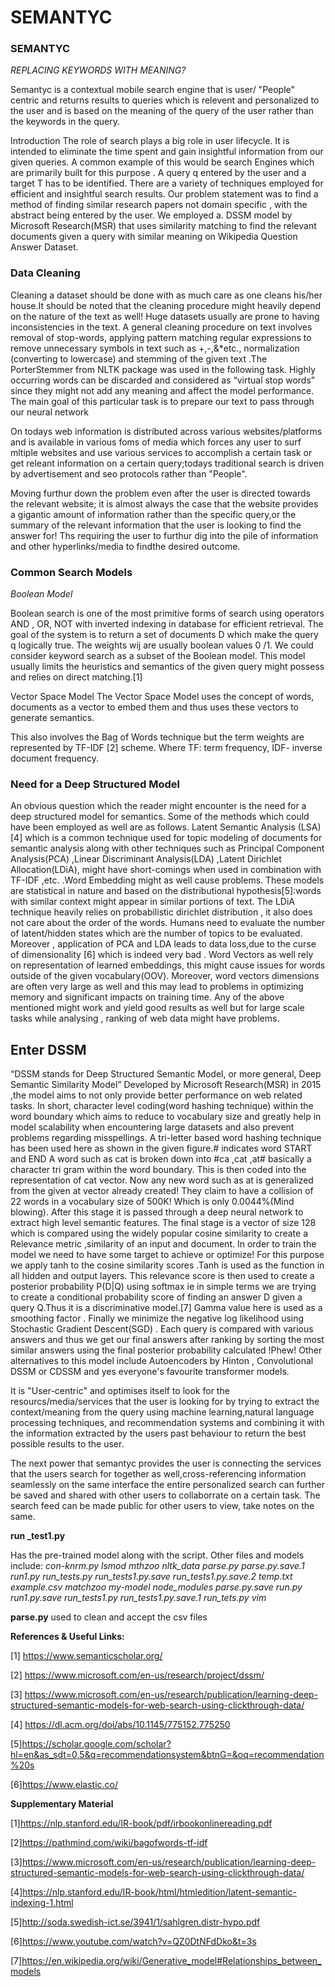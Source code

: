 # SEMANTYC


### SEMANTYC
*REPLACING KEYWORDS WITH MEANING?*

Semantyc is a contextual mobile search engine that is user/ "People" centric and returns results to queries which is relevent and personalized to the user and is based on the meaning of the query of the user rather than the keywords in the query.

Introduction
The role of search plays a big role in user lifecycle. It is intended to eliminate the time spent and gain insightful information from our given queries. A common example of this would be search Engines which are primarily built for this purpose . A query q entered by the user and a target T has to be identified. There are a variety of techniques employed for efficient and insightful search results. 
Our problem statement was to find a method of finding similar research papers not domain specific , with the abstract being entered by the user. We employed a. DSSM model by Microsoft Research(MSR) that uses similarity matching to find the relevant documents  given a query with similar meaning on Wikipedia Question Answer Dataset.


### Data Cleaning 
Cleaning a dataset should be done with as much care as one cleans his/her house.It should be noted that the cleaning procedure might heavily depend on the nature of the text as well!
Huge datasets usually are prone to having inconsistencies in the text. A general cleaning procedure  on text involves removal of stop-words, applying pattern matching regular expressions to remove unnecessary symbols in text such as +,-,&*etc., normalization (converting to lowercase) and stemming of the given text .The PorterStemmer from NLTK package was used in the following task. Highly occurring words can be discarded and considered as “virtual stop words” since they might not add any meaning and affect the model performance. 
The main goal of this particular task is to prepare our text to pass through our neural network  


On todays web information is distributed across various websites/platforms and is available in various foms of media which forces any user to surf mltiple websites and use various services to accomplish a certain task or get releant information on a certain query;todays traditional search is driven by advertisement and seo protocols rather than "People".


Moving furthur down the problem even after the user is directed towards the relevant website; it is almost always the case that the website provides a gigantic amount of information rather than the specific query,or the summary of the relevant information that the user is looking to find the answer for! Ths requiring the user to furthur dig into the pile of information and other hyperlinks/media to findthe desired outcome.


### Common  Search Models

*Boolean Model*


Boolean search is one of the most primitive forms of search using operators  AND , OR, NOT  with  inverted indexing in  database for efficient  retrieval. The goal of the system is to return a set of documents D which make the query q logically true. The weights wij are usually boolean values 0 /1. We could consider keyword search as a subset of the Boolean model.
This  model usually limits the heuristics and semantics of the given query might possess and relies on direct matching.[1]

Vector Space Model
The Vector Space Model uses the concept of words, documents as a vector to embed them and thus uses these vectors to generate semantics.

This also involves the Bag of Words technique but the term weights are represented by TF-IDF [2] scheme. Where TF: term frequency, IDF- inverse document frequency.


### Need for a  Deep Structured Model

An obvious question which the reader might encounter is the need for a deep structured model for semantics. Some of the methods which could have been employed as well are as follows.
Latent Semantic Analysis (LSA) [4] which is a common technique used for topic modeling of documents for semantic analysis along with other techniques such as Principal Component Analysis(PCA) ,Linear Discriminant Analysis(LDA) ,Latent Dirichlet Allocation(LDiA),  might have short-comings when used in combination with TF-IDF ,etc. .Word Embedding might  as well cause problems.
These models are statistical in nature and based on the distributional hypothesis[5]:words with similar context might appear in similar portions of text.  The LDiA technique heavily relies on probabilistic dirichlet distribution , it also does not care about the order of the words. Humans need to evaluate the number of latent/hidden states  which are the number of topics to be evaluated. Moreover , application of PCA and LDA leads to data loss,due to the curse of dimensionality [6] which is indeed very bad .
Word Vectors as well rely on representation of learned embeddings, this might cause issues for words outside of the given vocabulary(OOV). Moreover, word vectors dimensions are often very large as well and this may lead to problems in optimizing memory and significant impacts on training time.
Any of the above mentioned might work and yield good results as well but for large scale tasks while analysing , ranking of web data might have problems.

## Enter DSSM
“DSSM stands for Deep Structured Semantic Model, or more general, Deep Semantic Similarity Model”
Developed by Microsoft Research(MSR) in 2015 ,the model aims to not only provide better performance on web related tasks. In short, character level coding(word hashing technique) within the word boundary which aims to reduce to vocabulary size and greatly help in model scalability when encountering large datasets and also prevent problems regarding misspellings.
A tri-letter based word hashing technique has been used here as shown in the given figure.# indicates word  START and END
A word such as cat  is broken down into #ca ,cat ,at# basically a character tri gram within the word boundary. This is then coded into the representation of cat vector. Now any new word such as at is generalized from the given at vector already created! They claim to have a collision of 22 words in a vocabulary size of 500K! Which is only 0.0044%(Mind blowing). 
After this stage it is passed through a deep neural network to extract high level semantic features. The final stage is a vector of size 128 which is compared using the widely popular cosine similarity to create a Relevance metric ,similarity of an input and document.  In order to train the model we need to have some target to achieve or optimize! For this purpose we apply tanh to the cosine similarity scores .Tanh is used as the function in all hidden and output layers.
This relevance score is then used to create a posterior probability P(D|Q) using softmax ie in simple terms we are trying to create a conditional probability score of finding an answer D given a query Q.Thus it is a discriminative model.[7]
Gamma value here is used as a smoothing factor .
 Finally we minimize the negative log likelihood using Stochastic Gradient Descent(SGD) . Each query is compared with various answers and thus we get our final answers after ranking by sorting  the most similar answers using the final posterior probability calculated !Phew!
Other alternatives to this model include Autoencoders by Hinton , Convolutional DSSM or CDSSM and yes everyone's favourite transformer models.





It is "User-centric" and optimises itself to look for the resourcs/media/services that the user is looking for by trying to extract the context/meaning from the query using machine learning,natural language processing techniques, and recommendation systems and combining it with the information extracted by the users past behaviour to return the best possible results to the user.




The next power that semantyc provides the user is connecting the services that the users search for together as well,cross-referencing information seamlessly on the same interface the entire personalized search can further be saved and shared with other users to collaborrate on a certain task. The search feed can be made public for other users to view, take notes on the same.



**run _test1.py** 

Has the pre-trained model along with the script.
Other files and models include:
*con-knrm.py  lsmod     mthzoo    nltk_data     parse.py       parse.py.save.1  run1.py       run_tests.py   run_tests1.py.save    run_tests1.py.save.2  temp.txt
example.csv  matchzoo  my-model  node_modules  parse.py.save  run.py           run1.py.save  run_tests1.py  run_tests1.py.save.1  run_tets.py           vim*

**parse.py** used to clean and accept the csv files


**References & Useful Links:**

[1] https://www.semanticscholar.org/

[2] https://www.microsoft.com/en-us/research/project/dssm/

[3] https://www.microsoft.com/en-us/research/publication/learning-deep-structured-semantic-models-for-web-search-using-clickthrough-data/

[4] https://dl.acm.org/doi/abs/10.1145/775152.775250

[5]https://scholar.google.com/scholar?hl=en&as_sdt=0,5&q=recommendationsystem&btnG=&oq=recommendation%20s

[6]https://www.elastic.co/

**Supplementary Material**

[1]https://nlp.stanford.edu/IR-book/pdf/irbookonlinereading.pdf

[2]https://pathmind.com/wiki/bagofwords-tf-idf

[3]https://www.microsoft.com/en-us/research/publication/learning-deep-structured-semantic-models-for-web-search-using-clickthrough-data/

[4]https://nlp.stanford.edu/IR-book/html/htmledition/latent-semantic-indexing-1.html

[5]http://soda.swedish-ict.se/3941/1/sahlgren.distr-hypo.pdf

[6]https://www.youtube.com/watch?v=QZ0DtNFdDko&t=3s

[7]https://en.wikipedia.org/wiki/Generative_model#Relationships_between_models




